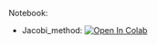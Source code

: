 Notebook:

* Jacobi_method: [![Open In Colab](https://colab.research.google.com/assets/colab-badge.svg)](https://colab.research.google.com/github/TemaBlag/BSU/blob/main/numerical_methods/sem5/lab1/Jacobi_method.ipynb)
